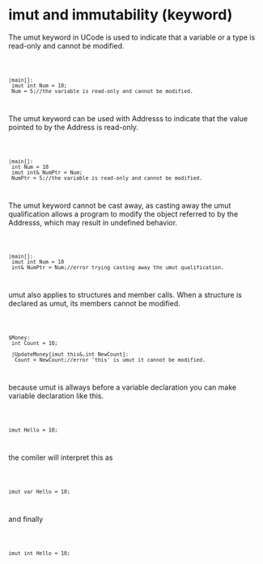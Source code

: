 # imut and immutability (keyword)
The umut keyword in UCode is used to indicate that a variable or a type is read-only and cannot be modified. 

<code>

    |main[]:
     imut int Num = 10;
     Num = 5;//the variable is read-only and cannot be modified. 

</code>

The umut keyword can be used with Addresss to indicate that the value pointed to by the Address is read-only. 


<code>

    |main[]:
     int Num = 10
     imut int& NumPtr = Num;
     NumPtr = 5;//the variable is read-only and cannot be modified. 

</code>

The umut keyword cannot be cast away, as casting away the umut qualification allows a program to modify the object referred to by the Addresss, which may result in undefined behavior.

<code>

    |main[]:
     imut int Num = 10
     int& NumPtr = Num;//error trying casting away the umut qualification.

</code>

 
umut also applies to structures and member calls. When a structure is declared as umut, its members cannot be modified. 


<code>

    $Money: 
     int Count = 10;
     
     |UpdateMoney[imut this&,int NewCount]:
      Count = NewCount;//error 'this' is umut it cannot be modified. 

</code>

because umut is allways before a variable declaration you can make variable declaration like this.

<code>
    
    imut Hello = 10;

</code>

the comiler will interpret this as

<code>
    
    imut var Hello = 10;

</code>

and finally

<code>
    
    imut int Hello = 10;

</code>